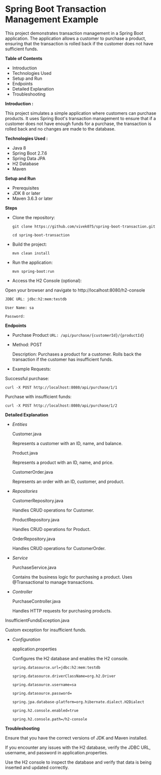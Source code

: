 # Spring Boot Transaction Management Example

This project demonstrates transaction management in a Spring Boot application. The application allows a customer to purchase a product, ensuring that the transaction is rolled back if the customer does not have sufficient funds.

**Table of Contents**
- Introduction
- Technologies Used
- Setup and Run
- Endpoints
- Detailed Explanation
- Troubleshooting

**Introduction :**

This project simulates a simple application where customers can purchase products. It uses Spring Boot's transaction management to ensure that if a customer does not have enough funds for a purchase, the transaction is rolled back and no changes are made to the database.

**Technologies Used :**
- Java 8
- Spring Boot 2.7.6
- Spring Data JPA
- H2 Database
- Maven

**Setup and Run**
- Prerequisites
- JDK 8 or later
- Maven 3.6.3 or later

**Steps**
- Clone the repository:

  `git clone https://github.com/vivek075/spring-boot-transaction.git`

  `cd spring-boot-transaction`

- Build the project:

  `mvn clean install`

- Run the application:

  `mvn spring-boot:run`

- Access the H2 Console (optional):

Open your browser and navigate to http://localhost:8080/h2-console

`JDBC URL: jdbc:h2:mem:testdb`

`User Name: sa`

`Password:` 

**Endpoints**

- Purchase Product
  `URL: /api/purchase/{customerId}/{productId}`

- Method: POST

  Description: Purchases a product for a customer. Rolls back the transaction if the customer has insufficient funds.

- Example Requests:

Successful purchase:

`curl -X POST http://localhost:8080/api/purchase/1/1`

Purchase with insufficient funds:

`curl -X POST http://localhost:8080/api/purchase/1/2`

**Detailed Explanation**
- _Entities_

  Customer.java

  Represents a customer with an ID, name, and balance.

  Product.java

  Represents a product with an ID, name, and price.

  CustomerOrder.java

  Represents an order with an ID, customer, and product.

- _Repositories_
  
  CustomerRepository.java

  Handles CRUD operations for Customer.

  ProductRepository.java

  Handles CRUD operations for Product.

  OrderRepository.java

  Handles CRUD operations for CustomerOrder.

- _Service_

  PurchaseService.java

  Contains the business logic for purchasing a product. Uses @Transactional to manage transactions.

- _Controller_

  PurchaseController.java

  Handles HTTP requests for purchasing products.

InsufficientFundsException.java

Custom exception for insufficient funds.

- _Configuration_

  application.properties

  Configures the H2 database and enables the H2 console.

  `spring.datasource.url=jdbc:h2:mem:testdb`
  
  `spring.datasource.driverClassName=org.h2.Driver`
  
  `spring.datasource.username=sa`

  `spring.datasource.password=`
  
  `spring.jpa.database-platform=org.hibernate.dialect.H2Dialect`

  `spring.h2.console.enabled=true`
 
  `spring.h2.console.path=/h2-console`

**Troubleshooting**

Ensure that you have the correct versions of JDK and Maven installed.

If you encounter any issues with the H2 database, verify the JDBC URL, username, and password in application.properties.

Use the H2 console to inspect the database and verify that data is being inserted and updated correctly.


